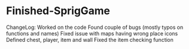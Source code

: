 # Finished-SprigGame

ChangeLog:
Worked on the code
Found couple of bugs (mostly typos on functions and names)
Fixed issue with maps having wrong place icons
Defined chest, player, item and wall
Fixed the item checking function
